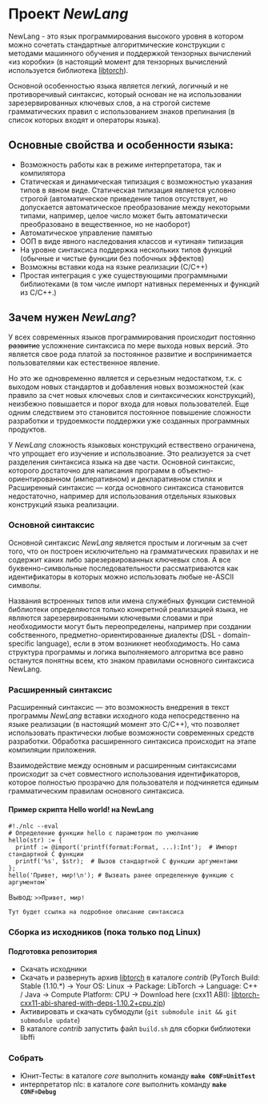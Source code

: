 # Проект *NewLang*
NewLang - это язык программирования высокого уровня в котором можно сочетать стандартные алгоритмические конструкции с методами машинного обучения и поддержкой тензорных вычислений «из коробки» (в настоящий момент для тензорных вычислений используется библиотека [libtorch](https://pytorch.org/)).

Основной особенностью языка является легкий, логичный и не противоречивый синтаксис, который основан не на использовании зарезервированных ключевых слов, а на строгой системе грамматических правил с использованием знаков препинания (в список которых входят и операторы языка).

## Основные свойства и особенности языка:
- Возможность работы как в режиме интерпретатора, так и компилятора
- Статическая  и динамическая типизация с возможностью указания типов в явном виде. Статическая типизация является условно строгой (автоматическое приведение типов отсутствует, но допускается автоматическое преобразование между некоторыми типами, например, целое число может быть автоматически преобразовано в вещественное, но не наоборот)
- Автоматическое управление памятью
- ООП в виде явного наследования классов и «утиная» типизация
- На уровне синтаксиса поддержка нескольких типов функций (обычные и чистые функции без побочных эффектов)
- Возможны вставки кода на языке реализации (С/С++)
- Простая интеграция с уже существующими программными библиотеками (в том числе импорт нативных переменных и функций из С/С++.)

## Зачем нужен *NewLang*?
У всех современных языков программирования происходит постоянно ~~развитие~~ усложнение синтаксиса по мере выхода новых версий. Это является свое рода платой за постоянное развитие и воспринимается пользователями как естественное явление. 

Но это же одновременно является и серьезным недостатком, т.к. с выходом новых стандартов и добавления новых возможностей (как правило за счет новых ключевых слов и синтаксических конструкций), неизбежно повышается и порог входа для новых пользователей. Еще одним следствием это становится постоянное повышение сложности разработки и трудоемкости поддержки уже созданных программных продуктов.

У *NewLang* сложность языковых конструкций ествествено ограничена, что упрощает его изучение и использвоание. Это реализуется за счет разделения синтаксиса языка на две части. Основной синтаксис, которого достаточно для написания программ в объектно-ориентированном (императивном) и декларативном стилях и Расширенный синтаксис — когда основного синтаксиса становится недостаточно, например для использования отдельных языковых конструкций языка реализации. 

### Основной синтаксис
Основной синтаксис *NewLang* является простым и логичным за счет того, что он построен исключительно на грамматических правилах и не содержит каких либо зарезервированных ключевых слов. А все буквенно-символьные последовательности рассматриваются как идентификаторы в которых можно использовать любые не-ASCII символы.

Названия встроенных типов или имена служебных функции системной библиотеки определяются только конкретной реализацией языка, не являются зарезервированными ключевыми словами и при необходимости могут быть переопределены, например при создании собственного, предметно-ориентированные диалекты (DSL - domain-specific language), если в этом возникнет необходимость. Но сама структура программы и логика выполняемого алгоритма все равно останутся понятны всем, кто знаком правилами основного синтаксиса NewLang.

### Расширенный синтаксис
Расширенный синтаксис — это возможность внедрения в текст программы *NewLang* вставки исходного кода непосредственно на языке реализации (в настоящий момент это С/С++), что позволяет использовать практически любые возможности современных средств разработки. Обработка расширенного синтаксиса происходит на этапе компиляции приложения.

Взаимодействие между основным и расширенным синтаксисами происходит за счет совместного использования идентификаторов, которое полностью прозрачно для пользователя и подчиняется единым грамматическим правилам основного синтаксиса.

#### Пример скрипта Hello world! на NewLang
    #!./nlc --eval 
    # Определение функции hello с параметром по умолчанию
    hello(str) := { 
      printf := @import('printf(format:Format, ...):Int');  # Импорт стандартной C функции
      printf('%s', $str);  # Вызов стандартной C функции аргументами
    };
    hello('Привет, мир!\n'); # Вызвать ранее определенную функцию с аргументом`

Вывод:
`>>Привет, мир!`



    
    
    Тут будет ссылка на подробное описание синтаксиса
    
    
    



### Сборка из исходников (пока только под Linux)
#### Подготовка репозитория
- Скачать исходники
- Скачать и развернуть архив [libtorch](https://pytorch.org/) в каталоге *contrib* (PyTorch Build: Stable (1.10.*) -> Your OS: Linux -> Package: LibTorch -> Language: C++ / Java -> Compute Platform: CPU -> Download here (cxx11 ABI):
[libtorch-cxx11-abi-shared-with-deps-1.10.2+cpu.zip](https://download.pytorch.org/libtorch/cpu/libtorch-cxx11-abi-shared-with-deps-1.10.2%2Bcpu.zip))
- Активировать и скачать субмодули (`git submodule init && git submodule update`)
- В каталоге *contrib* запустить файл `build.sh` для сборки библиотеки libffi

### Собрать
- Юнит-Тесты: в каталоге *core* выполнить команду **`make CONF=UnitTest`**
- интерпретатор nlc: в каталоге *core* выполнить команду **`make CONF=Debug`**
